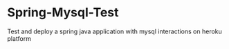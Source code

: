 # Spring-Mysql-Test
Test and deploy a spring java application with mysql interactions on heroku platform
